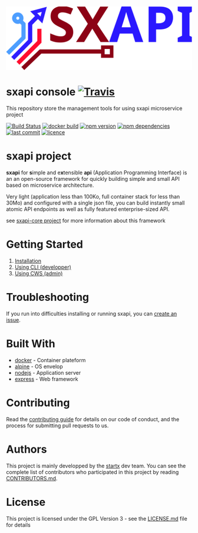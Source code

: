 [![sxapi](https://raw.githubusercontent.com/startxfr/sxapi-core/v0.0.9/docs/assets/logo.svg?sanitize=true)](https://github.com/startxfr/sxapi-core)

# sxapi console [![Travis](https://travis-ci.org//startxfr/sxapi-console.svg?branch=v0.0.9)](https://travis-ci.org/startxfr/sxapi-console)

This repository store the management tools for using sxapi microservice project

[![Build Status](https://travis-ci.org/startxfr/sxapi-sample.svg?branch=v0.0.9)](https://travis-ci.org/startxfr/sxapi-sample)
[![docker build](https://img.shields.io/docker/build/startx/sxapi.svg)](https://hub.docker.com/r/startx/sxapi/) 
[![npm version](https://badge.fury.io/js/sxapi-core.svg)](https://www.npmjs.com/package/sxapi-core) 
[![npm dependencies](https://david-dm.org/startxfr/sxapi-core.svg)](https://www.npmjs.com/package/sxapi-core) 
[![last commit](https://img.shields.io/github/last-commit/startxfr/sxapi-core.svg)](https://github.com/startxfr/sxapi-core) 
[![licence](https://img.shields.io/github/license/startxfr/sxapi-core.svg)](https://github.com/startxfr/sxapi-core) 

# sxapi project

**sxapi** for **s**imple and e**x**tensible **api** (Application Programming Interface) is an an open-source framework for quickly building simple and small API based on microservice architecture.

Very light (application less than 100Ko, full container stack for less than 30Mo) and configured with a single json file, you can build instantly small atomic API endpoints as well as fully featured enterprise-sized API.

see [sxapi-core project](https://github.com/startxfr/sxapi-core) for more information about this framework


# Getting Started

1. [Installation](https://github.com/startxfr/sxapi-console/blob/v0.0.9/docs/1.Install.md)
2. [Using CLI (developper)](https://github.com/startxfr/sxapi-console/blob/v0.0.9/docs/2.CLI.md)
3. [Using CWS (admin)](https://github.com/startxfr/sxapi-console/blob/v0.0.9/docs/3.CWS.md)

# Troubleshooting

If you run into difficulties installing or running sxapi, you can [create an issue](https://github.com/startxfr/sxapi-core/issues/new).

# Built With

* [docker](https://www.docker.com/) - Container plateform
* [alpine](https://alpinelinux.org/) - OS envelop
* [nodejs](https://nodejs.org) - Application server
* [express](http://expressjs.com) - Web framework

# Contributing

Read the [contributing guide](https://github.com/startxfr/sxapi-core/tree/v0.0.9/docs/guides/5.Contribute.md) for details on our code of conduct, and the process for submitting pull requests to us.

# Authors

This project is mainly developped by the [startx](https://www.startx.fr) dev team. You can see the complete list of contributors who participated in this project by reading [CONTRIBUTORS.md](https://github.com/startxfr/sxapi-core/tree/dev/docs/CONTRIBUTORS.md).

# License

This project is licensed under the GPL Version 3 - see the [LICENSE.md](https://github.com/startxfr/sxapi-core/tree/v0.0.9/docs/LICENSE.md) file for details

